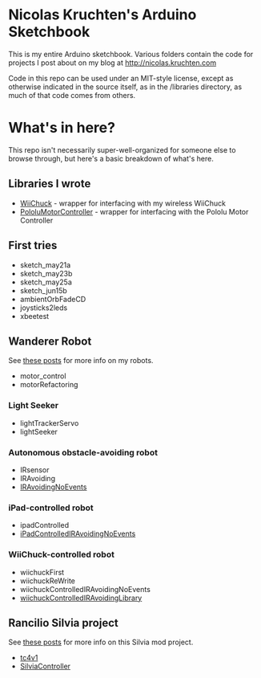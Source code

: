 # Nicolas Kruchten's Arduino Sketchbook

This is my entire Arduino sketchbook. Various folders contain the code for projects I post about on my blog at http://nicolas.kruchten.com

Code in this repo can be used under an MIT-style license, except as otherwise indicated in the source itself, as in the /libraries directory, as much of that code comes from others.

# What's in here?

This repo isn't necessarily super-well-organized for someone else to browse through, but here's a basic breakdown of what's here.

## Libraries I wrote

* [WiiChuck](libraries/WiiChuck) - wrapper for interfacing with my wireless WiiChuck
* [PololuMotorController](libraries/PololuMotorController) - wrapper for interfacing with the Pololu Motor Controller

## First tries

* sketch_may21a
* sketch_may23b
* sketch_may25a
* sketch_jun15b
* ambientOrbFadeCD
* joysticks2leds
* xbeetest

## Wanderer Robot

See [these posts](http://nicolas.kruchten.com/content/tag/robot/) for more info on my robots.

* motor_control
* motorRefactoring

### Light Seeker

* lightTrackerServo
* lightSeeker

### Autonomous obstacle-avoiding robot

* IRsensor
* IRAvoiding
* [IRAvoidingNoEvents](IRAvoidingNoEvents)

### iPad-controlled robot

* ipadControlled
* [iPadControlledIRAvoidingNoEvents](iPadControlledIRAvoidingNoEvents)

### WiiChuck-controlled robot

* wiichuckFirst
* wiichuckReWrite
* wiichuckControlledIRAvoidingNoEvents
* [wiichuckControlledIRAvoidingLibrary](wiichuckControlledIRAvoidingLibrary)

## Rancilio Silvia project

See [these posts](http://nicolas.kruchten.com/content/tag/silvia/) for more info on this Silvia mod project.

* [tc4v1](tc4v1)
* [SilviaController](SilviaController)
